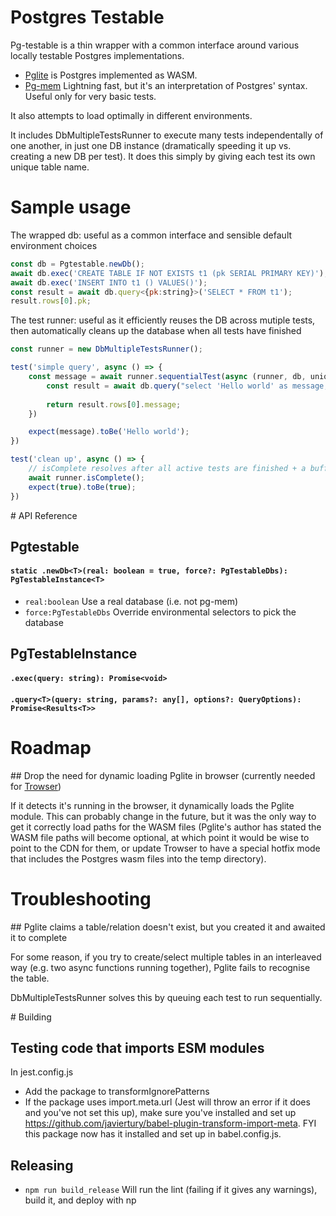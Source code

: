 # Postgres Testable

Pg-testable is a thin wrapper with a common interface around various locally testable Postgres implementations.
- [Pglite](https://www.npmjs.com/package/@electric-sql/pglite) is Postgres implemented as WASM. 
- [Pg-mem](https://www.npmjs.com/package/pg-mem) Lightning fast, but it's an interpretation of Postgres' syntax. Useful only for very basic tests. 

It also attempts to load optimally in different environments. 

It includes DbMultipleTestsRunner to execute many tests independentally of one another, in just one DB instance (dramatically speeding it up vs. creating a new DB per test). It does this simply by giving each test its own unique table name.

# Sample usage

The wrapped db: useful as a common interface and sensible default environment choices

```javascript
const db = Pgtestable.newDb();
await db.exec('CREATE TABLE IF NOT EXISTS t1 (pk SERIAL PRIMARY KEY)');
await db.exec('INSERT INTO t1 () VALUES()');
const result = await db.query<{pk:string}>('SELECT * FROM t1');
result.rows[0].pk;
```

The test runner: useful as it efficiently reuses the DB across mutiple tests, then automatically cleans up the database when all tests have finished


```javascript
const runner = new DbMultipleTestsRunner();

test('simple query', async () => {
    const message = await runner.sequentialTest(async (runner, db, uniqueTableName) => {
        const result = await db.query("select 'Hello world' as message;");
        
        return result.rows[0].message;
    })

    expect(message).toBe('Hello world');
})

test('clean up', async () => {
    // isComplete resolves after all active tests are finished + a buffer (to prove no other tests want to start)
    await runner.isComplete();
    expect(true).toBe(true);
})
```



# API Reference

## Pgtestable

#### `static .newDb<T>(real: boolean = true, force?: PgTestableDbs): PgTestableInstance<T>`

-   `real:boolean`
    Use a real database (i.e. not pg-mem)
-   `force:PgTestableDbs`
    Override environmental selectors to pick the database

## PgTestableInstance

#### `.exec(query: string): Promise<void>`

#### `.query<T>(query: string, params?: any[], options?: QueryOptions): Promise<Results<T>>`


# Roadmap

## Drop the need for dynamic loading Pglite in browser (currently needed for [Trowser](https://www.npmjs.com/package/@andyrmitchell/trowser))

If it detects it's running in the browser, it dynamically loads the Pglite module. This can probably change in the future, but it was the only way to get it correctly load paths for the WASM files (Pglite's author has stated the WASM file paths will become optional, at which point it would be wise to point to the CDN for them, or update Trowser to have a special hotfix mode that includes the Postgres wasm files into the temp directory).

# Troubleshooting

## Pglite claims a table/relation doesn't exist, but you created it and awaited it to complete

For some reason, if you try to create/select multiple tables in an interleaved way (e.g. two async functions running together), Pglite fails to recognise the table. 

DbMultipleTestsRunner solves this by queuing each test to run sequentially. 

# Building 

## Testing code that imports ESM modules

In jest.config.js
- Add the package to transformIgnorePatterns
- If the package uses import.meta.url (Jest will throw an error if it does and you've not set this up), make sure you've installed and set up https://github.com/javiertury/babel-plugin-transform-import-meta. FYI this package now has it installed and set up in babel.config.js. 

## Releasing 

- `npm run build_release` Will run the lint (failing if it gives any warnings), build it, and deploy with np

